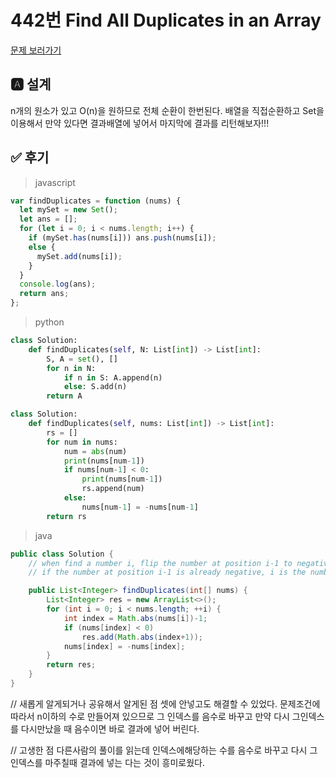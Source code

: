 # 442번 Find All Duplicates in an Array

[문제 보러가기](https://leetcode.com/problems/find-all-duplicates-in-an-array/)

## 🅰 설계

n개의 원소가 있고 O(n)을 원하므로 전체 순환이 한번된다.
배열을 직접순환하고 Set을 이용해서 만약 있다면 결과배열에 넣어서 마지막에 결과를 리턴해보자!!!

## ✅ 후기

> javascript

```js
var findDuplicates = function (nums) {
  let mySet = new Set();
  let ans = [];
  for (let i = 0; i < nums.length; i++) {
    if (mySet.has(nums[i])) ans.push(nums[i]);
    else {
      mySet.add(nums[i]);
    }
  }
  console.log(ans);
  return ans;
};
```

> python

```python
class Solution:
    def findDuplicates(self, N: List[int]) -> List[int]:
        S, A = set(), []
        for n in N:
            if n in S: A.append(n)
            else: S.add(n)
        return A

```

```py
class Solution:
    def findDuplicates(self, nums: List[int]) -> List[int]:
        rs = []
        for num in nums:
            num = abs(num)
            print(nums[num-1])
            if nums[num-1] < 0:
                print(nums[num-1])
                rs.append(num)
            else:
                nums[num-1] = -nums[num-1]
        return rs
```

> java

```java
public class Solution {
    // when find a number i, flip the number at position i-1 to negative.
    // if the number at position i-1 is already negative, i is the number that occurs twice.

    public List<Integer> findDuplicates(int[] nums) {
        List<Integer> res = new ArrayList<>();
        for (int i = 0; i < nums.length; ++i) {
            int index = Math.abs(nums[i])-1;
            if (nums[index] < 0)
                res.add(Math.abs(index+1));
            nums[index] = -nums[index];
        }
        return res;
    }
}
```

// 새롭게 알게되거나 공유해서 알게된 점
셋에 안넣고도 해결할 수 있었다. 문제조건에 따라서 n이하의 수로 만들어져 있으므로 그 인덱스를 음수로 바꾸고 만약 다시 그인덱스를 다시만났을 때 음수이면 바로 결과에 넣어 버린다.

// 고생한 점
다른사람의 풀이를 읽는데 인덱스에해당하는 수를 음수로 바꾸고 다시 그인덱스를 마주칠때 결과에 넣는 다는 것이 흥미로웠다.

